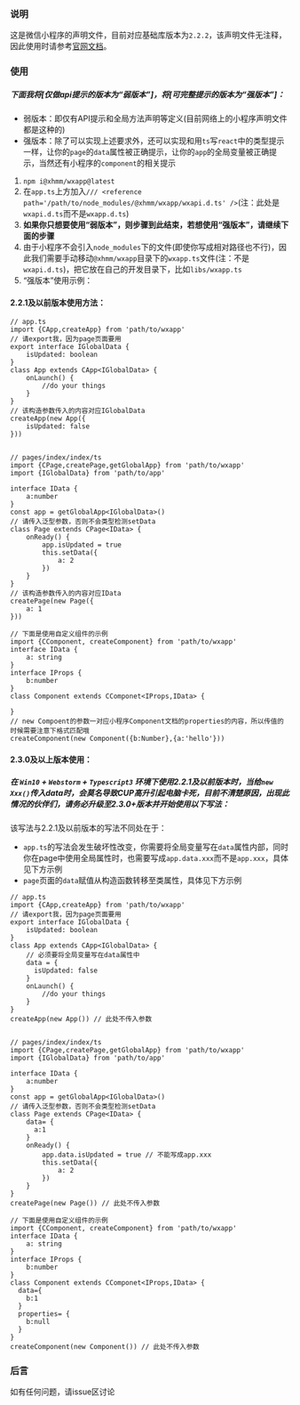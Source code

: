 ### 说明
这是微信小程序的声明文件，目前对应基础库版本为`2.2.2`，该声明文件无注释，因此使用时请参考[官网文档](https://developers.weixin.qq.com/miniprogram/dev/api/)。

### 使用
##### 下面我将[仅做api提示的版本为“弱版本”]，将[可完整提示的版本为“强版本”]：
- 弱版本：即仅有API提示和全局方法声明等定义(目前网络上的小程序声明文件都是这种的)
- 强版本：除了可以实现上述要求外，还可以实现和用`ts`写`react`中的类型提示一样，让你的`page`的`data`属性被正确提示，让你的`app`的全局变量被正确提示，当然还有小程序的`component`的相关提示

1. `npm i@xhmm/wxapp@latest`
2. 在`app.ts`上方加入`/// <reference path='/path/to/node_modules/@xhmm/wxapp/wxapi.d.ts' />`(注：此处是`wxapi.d.ts`而不是`wxapp.d.ts`)
3. **如果你只想要使用“弱版本”，则步骤到此结束，若想使用“强版本”，请继续下面的步骤**
4. 由于小程序不会引入`node_modules`下的文件(即使你写成相对路径也不行)，因此我们需要手动移动`@xhmm/wxapp`目录下的`wxapp.ts`文件(注：不是`wxapi.d.ts`)，把它放在自己的开发目录下，比如`libs/wxapp.ts`
5. “强版本”使用示例：

#### 2.2.1及以前版本使用方法：

```
// app.ts
import {CApp,createApp} from 'path/to/wxapp'
// 请export我，因为page页面要用
export interface IGlobalData {
    isUpdated: boolean
}
class App extends CApp<IGlobalData> {
    onLaunch() {
        //do your things
    }
}
// 该构造参数传入的内容对应IGlobalData
createApp(new App({
    isUpdated: false
}))


// pages/index/index/ts
import {CPage,createPage,getGlobalApp} from 'path/to/wxapp'
import {IGlobalData} from 'path/to/app'

interface IData {
    a:number
}
const app = getGlobalApp<IGlobalData>()
// 请传入泛型参数，否则不会类型检测setData
class Page extends CPage<IData> {
    onReady() {
        app.isUpdated = true
        this.setData({
            a: 2
        })
    }
}
// 该构造参数传入的内容对应IData
createPage(new Page({
    a: 1
}))
```

```
// 下面是使用自定义组件的示例
import {CComponent, createComponent} from 'path/to/wxapp'
interface IData {
    a: string
}
interface IProps {
    b:number
}
class Component extends CComponet<IProps,IData> {

}
// new Compoent的参数一对应小程序Component文档的properties的内容，所以传值的时候需要注意下格式匹配哦
createComponent(new Component({b:Number},{a:'hello'}))
```


#### 2.3.0及以上版本使用：
##### 在 `Win10` + `Webstorm` + `Typescript3` 环境下使用2.2.1及以前版本时，当给`new Xxx()`传入data时，会莫名导致CUP高升引起电脑卡死，目前不清楚原因，出现此情况的伙伴们，请务必升级至2.3.0+版本并开始使用以下写法：

该写法与2.2.1及以前版本的写法不同处在于：
- `app.ts`的写法会发生破坏性改变，你需要将全局变量写在`data`属性内部，同时你在page中使用全局属性时，也需要写成`app.data.xxx`而不是`app.xxx`，具体见下方示例
- `page`页面的`data`赋值从构造函数转移至类属性，具体见下方示例

```
// app.ts
import {CApp,createApp} from 'path/to/wxapp'
// 请export我，因为page页面要用
export interface IGlobalData {
    isUpdated: boolean
}
class App extends CApp<IGlobalData> {
    // 必须要将全局变量写在data属性中
    data = {
      isUpdated: false
    }
    onLaunch() {
        //do your things
    }
}
createApp(new App()) // 此处不传入参数


// pages/index/index/ts
import {CPage,createPage,getGlobalApp} from 'path/to/wxapp'
import {IGlobalData} from 'path/to/app'

interface IData {
    a:number
}
const app = getGlobalApp<IGlobalData>()
// 请传入泛型参数，否则不会类型检测setData
class Page extends CPage<IData> {
    data= {
      a:1
    }
    onReady() {
        app.data.isUpdated = true // 不能写成app.xxx
        this.setData({
            a: 2
        })
    }
}
createPage(new Page()) // 此处不传入参数
```

```
// 下面是使用自定义组件的示例
import {CComponent, createComponent} from 'path/to/wxapp'
interface IData {
    a: string
}
interface IProps {
    b:number
}
class Component extends CComponet<IProps,IData> {
  data={
    b:1
  }
  properties= {
    b:null
  }
}
createComponent(new Component()) // 此处不传入参数
```


### 后言
如有任何问题，请issue区讨论
